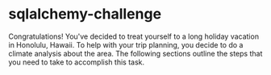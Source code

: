 # sqlalchemy-challenge
Congratulations! You've decided to treat yourself to a long holiday vacation in Honolulu, Hawaii. 
To help with your trip planning, you decide to do a climate analysis about the area. 
The following sections outline the steps that you need to take to accomplish this task.

